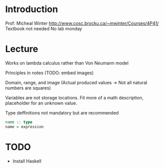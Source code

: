 # Introduction
Prof: Micheal Winter
http://www.cosc.brocku.ca/~mwinter/Courses/4P41/
Textbook not needed
No lab monday

# Lecture

Works on lambda calculus rather than Von Neumann model

Principles in notes (TODO: embed images)

Domain, range, and image (Actual produced values -> Not all natural numbers are squares)

Variables are not storage locations. Fit more of a math description, placeholder for an unknown value.

Type deffinitions not mandatory but are recommended

```Haskell
name :: type
name = expression
```

# TODO
- Install Haskell